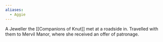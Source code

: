 ```yaml
---
aliases:
  - Aggie
---
```

A Jeweller the [[Companions of Knut]] met at a roadside in. Travelled with them to Mervil Manor, where she received an offer of patronage.

```

```